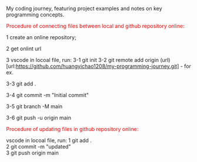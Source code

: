 My coding journey, featuring project examples and notes on key programming concepts. 

<span style="color:red;">
Procedure of connecting files between local and github repository online:
</span>

1 create an online repository;

2 get onlint url

3 vscode in locoal file, run:
3-1 git init
3-2 git remote add origin (url)
[url:https://github.com/huangyichao1208/my-programming-journey.git] - for ex.

3-3 git add .

3-4 git commit -m "Initial commit"

3-5 git branch -M main

3-6 git push -u origin main

<span style="color:red;">
Procedure of updating files in github repository online:
</span>

vscode in locoal file, run:
1 git add . \
2 git commit -m "updated"\
3 git push origin main
